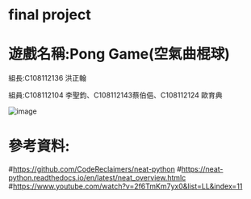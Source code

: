 # final project 
# 遊戲名稱:Pong Game(空氣曲棍球)

 組長:C108112136 洪正翰
 
 組員:C108112104 李聖鈞、C108112143蔡伯俋、C108112124 歐育典

 ![image](https://user-images.githubusercontent.com/114141277/211718120-a17dec83-b11b-4803-8c49-5c762da6a8e5.png)

# 參考資料:
#https://github.com/CodeReclaimers/neat-python
#https://neat-python.readthedocs.io/en/latest/neat_overview.htmlc
#https://www.youtube.com/watch?v=2f6TmKm7yx0&list=LL&index=11
